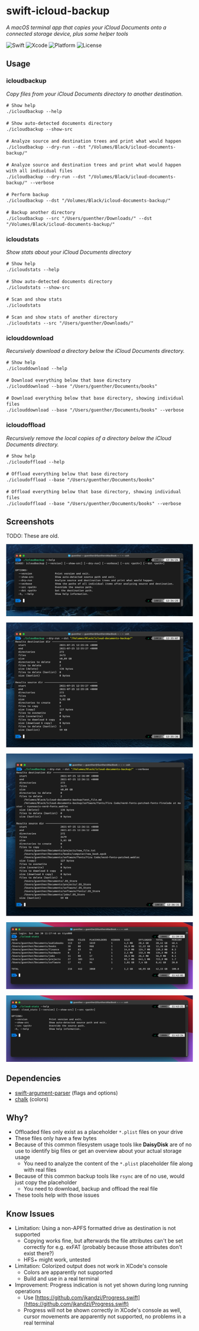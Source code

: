 # swift-icloud-backup

*A macOS terminal app that copies your iCloud Documents onto a connected storage device, plus some helper tools*

![Swift](https://img.shields.io/badge/swift-5.4-orange.svg)
![Xcode](https://img.shields.io/badge/xcode-12.5.1-brightgreen.svg)
![Platform](https://img.shields.io/badge/platform-macOS-lightgrey.svg)
![License](https://img.shields.io/badge/license-MIT-blue.svg)

## Usage

### icloudbackup

*Copy files from your iCloud Documents directory to another destination.*

```shell
# Show help
./icloudbackup --help

# Show auto-detected documents directory
./icloudbackup --show-src

# Analyze source and destination trees and print what would happen
./icloudbackup --dry-run --dst "/Volumes/Black/icloud-documents-backup/"

# Analyze source and destination trees and print what would happen with all individual files
./icloudbackup --dry-run --dst "/Volumes/Black/icloud-documents-backup/" --verbose

# Perform backup
./icloudbackup --dst "/Volumes/Black/icloud-documents-backup/"

# Backup another directory
./icloudbackup --src "/Users/guenther/Downloads/" --dst "/Volumes/Black/icloud-documents-backup/"
```

### icloudstats

*Show stats about your iCloud Documents directory*

```shell
# Show help
./icloudstats --help

# Show auto-detected documents directory
./icloudstats --show-src

# Scan and show stats
./icloudstats

# Scan and show stats of another directory
./icloudstats --src "/Users/guenther/Downloads/"
```

### iclouddownload

*Recursively download a directory below the iCloud Documents directory.*

```shell
# Show help
./iclouddownload --help

# Download everything below that base directory
./iclouddownload --base "/Users/guenther/Documents/books"

# Download everything below that base directory, showing individual files
./iclouddownload --base "/Users/guenther/Documents/books" --verbose
```

### icloudoffload

*Recursively remove the local copies of a directory below the iCloud Documents directory.*

```shell
# Show help
./icloudoffload --help

# Offload everything below that base directory
./icloudoffload --base "/Users/guenther/Documents/books"

# Offload everything below that base directory, showing individual files
./icloudoffload --base "/Users/guenther/Documents/books" --verbose
```

## Screenshots

TODO: These are old.

![screenshot1](/screenshots/1.png?raw=true "Screenshot 1")

![screenshot2](/screenshots/2.png?raw=true "Screenshot 2")

![screenshot3](/screenshots/3.png?raw=true "Screenshot 3")

![screenshot4](/screenshots/4.png?raw=true "Screenshot 4")

![screenshot5](/screenshots/5.png?raw=true "Screenshot 5")

## Dependencies

- [swift-argument-parser](https://github.com/apple/swift-argument-parser) (flags and options)
- [chalk](https://github.com/mxcl/Chalk) (colors)

## Why?

- Offloaded files only exist as a placeholder `*.plist` files on your drive
- These files only have a few bytes
- Because of this common filesystem usage tools like **DaisyDisk** are of no use to identify big files or get an overview about your actual storage usage
    - You need to analyze the content of the `*.plist` placeholder file along with real files
- Because of this common backup tools like `rsync` are of no use, would just copy the placeholder
    - You need to download, backup and offload the real file
- These tools help with those issues

## Know Issues

- Limitation: Using a non-APFS formatted drive as destination is not supported
    - Copying works fine, but afterwards the file attributes can't be set correctly for e.g. exFAT (probably because those attributes don't exist there?)
    - HFS+ might work, untested
- Limitation: Colorized output does not work in XCode's console
    - Colors are apparently not supported
    - Build and use in a real terminal
- Improvement: Progress indication is not yet shown during long running operations
    - Use [https://github.com/jkandzi/Progress.swift](https://github.com/jkandzi/Progress.swift)
    - Progress will not be shown correctly in XCode's console as well, cursor movements are apparently not supported, no problems in a real terminal
